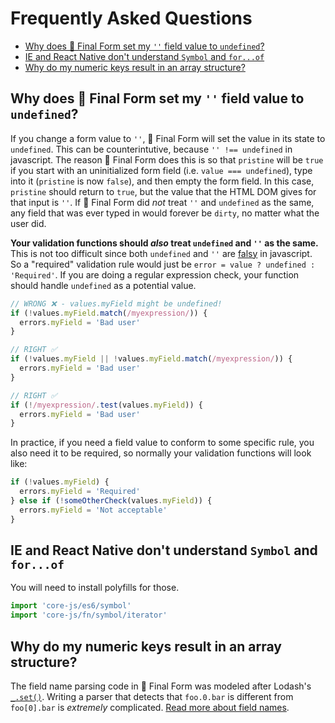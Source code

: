 # Frequently Asked Questions

<!-- START doctoc generated TOC please keep comment here to allow auto update -->

<!-- DON'T EDIT THIS SECTION, INSTEAD RE-RUN doctoc TO UPDATE -->

<!-- DON'T EDIT THIS SECTION, INSTEAD RE-RUN doctoc TO UPDATE -->

* [Why does 🏁 Final Form set my `''` field value to `undefined`?](#why-does--final-form-set-my--field-value-to-undefined)
* [IE and React Native don't understand `Symbol` and `for...of`](#ie-and-react-native-dont-understand-symbol-and-forof)
* [Why do my numeric keys result in an array structure?](#why-do-my-numeric-keys-result-in-an-array-structure)

<!-- END doctoc generated TOC please keep comment here to allow auto update -->

## Why does 🏁 Final Form set my `''` field value to `undefined`?

If you change a form value to `''`, 🏁 Final Form will set the value in its
state to `undefined`. This can be counterintutive, because `'' !== undefined` in
javascript. The reason 🏁 Final Form does this is so that `pristine` will be
`true` if you start with an uninitialized form field (i.e. `value === undefined`), type into it (`pristine` is now `false`), and then empty the form
field. In this case, `pristine` should return to `true`, but the value that the
HTML DOM gives for that input is `''`. If 🏁 Final Form did _not_ treat `''` and
`undefined` as the same, any field that was ever typed in would forever be
`dirty`, no matter what the user did.

**Your validation functions should _also_ treat `undefined` and `''` as the
same.** This is not too difficult since both `undefined` and `''` are
[falsy](https://developer.mozilla.org/en-US/docs/Glossary/Falsy) in javascript.
So a "required" validation rule would just be `error = value ? undefined : 'Required'`. If you are doing a regular expression check, your function should
handle `undefined` as a potential value.

```jsx
// WRONG ❌ - values.myField might be undefined!
if (!values.myField.match(/myexpression/)) {
  errors.myField = 'Bad user'
}

// RIGHT ✅
if (!values.myField || !values.myField.match(/myexpression/)) {
  errors.myField = 'Bad user'
}

// RIGHT ✅
if (!/myexpression/.test(values.myField)) {
  errors.myField = 'Bad user'
}
```

In practice, if you need a field value to conform to some specific rule, you
also need it to be required, so normally your validation functions will look
like:

```jsx
if (!values.myField) {
  errors.myField = 'Required'
} else if (!someOtherCheck(values.myField)) {
  errors.myField = 'Not acceptable'
}
```

## IE and React Native don't understand `Symbol` and `for...of`

You will need to install polyfills for those.

```js
import 'core-js/es6/symbol'
import 'core-js/fn/symbol/iterator'
```

## Why do my numeric keys result in an array structure?

The field name parsing code in 🏁 Final Form was modeled after Lodash's [`_.set()`](https://lodash.com/docs/#set). Writing a parser that detects that `foo.0.bar` is different from `foo[0].bar` is _extremely_ complicated. [Read more about field names](https://github.com/final-form/final-form#field-names).
